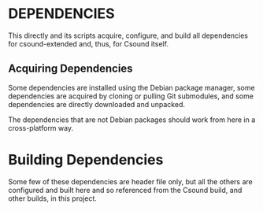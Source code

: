 # DEPENDENCIES

This directly and its scripts acquire, configure, and build all dependencies 
for csound-extended and, thus, for Csound itself.

## Acquiring Dependencies

Some dependencies are installed using the Debian package manager, some 
dependencies are acquired by cloning or pulling Git submodules, and some 
dependencies are directly downloaded and unpacked.

The dependencies that are not Debian packages should work from here in a 
cross-platform way.

# Building Dependencies

Some few of these dependencies are header file only, but all the others are 
configured and built here and so referenced from the Csound build, and other 
builds, in this project.
